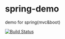 # spring-demo
demo for spring(mvc&amp;boot)

[![Build Status](https://travis-ci.com/Earth-1610/spring-demo.svg?branch=master)](https://travis-ci.com/Earth-1610/spring-demo)
